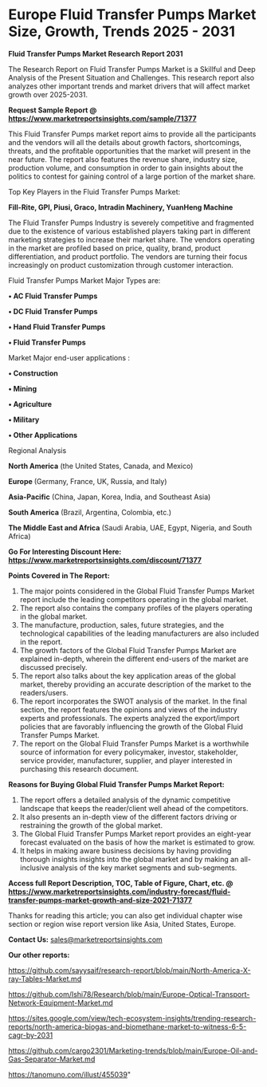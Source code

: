 # Europe Fluid Transfer Pumps Market Size, Growth, Trends 2025 - 2031

<strong>Fluid Transfer Pumps Market Research Report 2031</strong>

The Research Report on Fluid Transfer Pumps Market is a Skillful and Deep Analysis of the Present Situation and Challenges. This research report also analyzes other important trends and market drivers that will affect market growth over 2025-2031.

<strong>Request Sample Report @ <a href=https://www.marketreportsinsights.com/sample/71377>https://www.marketreportsinsights.com/sample/71377</a></strong>

This Fluid Transfer Pumps market report aims to provide all the participants and the vendors will all the details about growth factors, shortcomings, threats, and the profitable opportunities that the market will present in the near future. The report also features the revenue share, industry size, production volume, and consumption in order to gain insights about the politics to contest for gaining control of a large portion of the market share.

Top Key Players in the Fluid Transfer Pumps Market:

<strong>Fill-Rite, GPI, Piusi, Graco, Intradin Machinery, YuanHeng Machine</strong>

The Fluid Transfer Pumps Industry is severely competitive and fragmented due to the existence of various established players taking part in different marketing strategies to increase their market share. The vendors operating in the market are profiled based on price, quality, brand, product differentiation, and product portfolio. The vendors are turning their focus increasingly on product customization through customer interaction.

Fluid Transfer Pumps Market Major Types are:

<strong>• AC Fluid Transfer Pumps

• DC Fluid Transfer Pumps

• Hand Fluid Transfer Pumps

• Fluid Transfer Pumps</strong>

Market Major end-user applications :

<strong>• Construction

• Mining

• Agriculture

• Military

• Other Applications</strong>

Regional Analysis

</u><strong><b>North America</b></strong> (the United States, Canada, and Mexico)

<strong><b>Europe </b></strong>(Germany, France, UK, Russia, and Italy)

<strong><b>Asia-Pacific</b></strong> (China, Japan, Korea, India, and Southeast Asia)

<strong><b>South America</b></strong> (Brazil, Argentina, Colombia, etc.)

<strong><b>The Middle East and Africa</b></strong> (Saudi Arabia, UAE, Egypt, Nigeria, and South Africa)

<strong>Go For Interesting Discount Here: <a href=https://www.marketreportsinsights.com/discount/71377>https://www.marketreportsinsights.com/discount/71377</a></strong>

<strong>Points Covered in The Report:</strong>
<ol>
  <li>The major points considered in the Global Fluid Transfer Pumps Market report include the leading competitors operating in the global market.</li>
  <li>The report also contains the company profiles of the players operating in the global market.</li>
  <li>The manufacture, production, sales, future strategies, and the technological capabilities of the leading manufacturers are also included in the report.</li>
  <li>The growth factors of the Global Fluid Transfer Pumps Market are explained in-depth, wherein the different end-users of the market are discussed precisely.</li>
  <li>The report also talks about the key application areas of the global market, thereby providing an accurate description of the market to the readers/users.</li>
  <li>The report incorporates the SWOT analysis of the market. In the final section, the report features the opinions and views of the industry experts and professionals. The experts analyzed the export/import policies that are favorably influencing the growth of the Global Fluid Transfer Pumps Market.</li>
  <li>The report on the Global Fluid Transfer Pumps Market is a worthwhile source of information for every policymaker, investor, stakeholder, service provider, manufacturer, supplier, and player interested in purchasing this research document.</li>
</ol>
<strong>Reasons for Buying Global Fluid Transfer Pumps Market Report:</strong>

<ol>
  <li>The report offers a detailed analysis of the dynamic competitive landscape that keeps the reader/client well ahead of the competitors.</li>
  <li>It also presents an in-depth view of the different factors driving or restraining the growth of the global market.</li>
  <li>The Global Fluid Transfer Pumps Market report provides an eight-year forecast evaluated on the basis of how the market is estimated to grow.</li>
  <li>It helps in making aware business decisions by having providing thorough insights insights into the global market and by making an all-inclusive analysis of the key market segments and sub-segments.</li>
</ol>
<strong>Access full Report Description, TOC, Table of Figure, Chart, etc. @ <a href=https://www.marketreportsinsights.com/industry-forecast/fluid-transfer-pumps-market-growth-and-size-2021-71377>https://www.marketreportsinsights.com/industry-forecast/fluid-transfer-pumps-market-growth-and-size-2021-71377</a></strong>


Thanks for reading this article; you can also get individual chapter wise section or region wise report version like Asia, United States, Europe.

<strong>Contact Us:</strong>
sales@marketreportsinsights.com

<strong>Our other reports:</strong>

<a href=https://github.com/sayysaif/research-report/blob/main/North-America-X-ray-Tables-Market.md>https://github.com/sayysaif/research-report/blob/main/North-America-X-ray-Tables-Market.md</a>

<a href=https://github.com/Ishi78/Research/blob/main/Europe-Optical-Transport-Network-Equipment-Market.md>https://github.com/Ishi78/Research/blob/main/Europe-Optical-Transport-Network-Equipment-Market.md</a>

<a href=https://sites.google.com/view/tech-ecosystem-insights/trending-research-reports/north-america-biogas-and-biomethane-market-to-witness-6-5-cagr-by-2031>https://sites.google.com/view/tech-ecosystem-insights/trending-research-reports/north-america-biogas-and-biomethane-market-to-witness-6-5-cagr-by-2031</a>

<a href=https://github.com/cargo2301/Marketing-trends/blob/main/Europe-Oil-and-Gas-Separator-Market.md>https://github.com/cargo2301/Marketing-trends/blob/main/Europe-Oil-and-Gas-Separator-Market.md</a>

<a href=https://tanomuno.com/illust/455039>https://tanomuno.com/illust/455039</a>"
